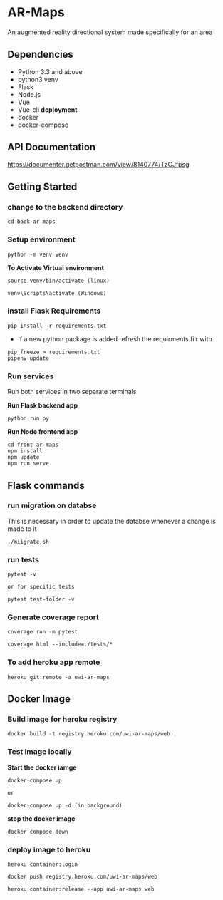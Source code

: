 # AR-Maps
An augmented reality directional system made specifically for an area

## Dependencies
- Python 3.3 and above
- python3 venv
- Flask 
- Node.js
- Vue 
- Vue-cli
**deployment**
- docker
- docker-compose

## API Documentation
https://documenter.getpostman.com/view/8140774/TzCJfpsg

## Getting Started 

### change to the backend directory
```
cd back-ar-maps
```

### Setup environment
```
python -m venv venv
```

**To Activate Virtual environment**
```
source venv/bin/activate (linux)

venv\Scripts\activate (Windows)
```
### install Flask Requirements
```
pip install -r requirements.txt 
```
- If a new python package is added refresh the requirments filr with 
```
pip freeze > requirements.txt
pipenv update
```

### Run services
Run both services in two separate terminals

**Run Flask backend app**
```
python run.py
```

**Run Node frontend app**
```
cd front-ar-maps
npm install
npm update
npm run serve
```

## Flask commands

### run migration on databse

This is necessary in order to update the databse whenever a change is made to it

```
./miigrate.sh
```

### run tests

```
pytest -v

or for specific tests

pytest test-folder -v
```
### Generate coverage report

```
coverage run -m pytest

coverage html --include=./tests/*
```
### To add heroku app remote 
```
heroku git:remote -a uwi-ar-maps
```

## Docker Image

### Build image for heroku registry
```
docker build -t registry.heroku.com/uwi-ar-maps/web .
```
### Test Image locally

**Start the docker iamge**
```
docker-compose up

or

docker-compose up -d (in background)
```

**stop the docker image**
```
docker-compose down
```

### deploy image to heroku

```
heroku container:login

docker push registry.heroku.com/uwi-ar-maps/web

heroku container:release --app uwi-ar-maps web
```
